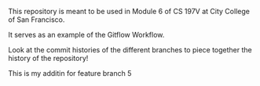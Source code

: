 This repository is meant to be used in Module 6 of CS 197V at City College of San Francisco.

It serves as an example of the Gitflow Workflow.

Look at the commit histories of the different branches to piece together the history of the repository!

This is my additin for feature branch 5
